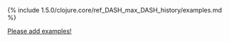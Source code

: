 {% include 1.5.0/clojure.core/ref_DASH_max_DASH_history/examples.md %}

[Please add examples!](https://github.com/arrdem/grimoire/edit/master/_includes/1.6.0/clojure.core/ref_DASH_max_DASH_history/examples.md)
